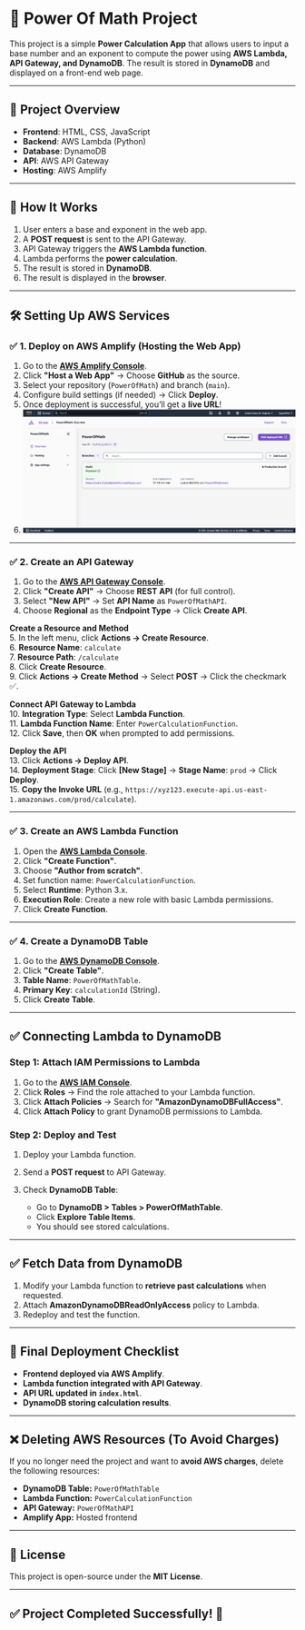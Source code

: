 # 📌 Power Of Math Project

This project is a simple **Power Calculation App** that allows users to input a base number and an exponent to compute the power using **AWS Lambda, API Gateway, and DynamoDB**. The result is stored in **DynamoDB** and displayed on a front-end web page.

---

## 🚀 Project Overview
- **Frontend**: HTML, CSS, JavaScript  
- **Backend**: AWS Lambda (Python)  
- **Database**: DynamoDB  
- **API**: AWS API Gateway  
- **Hosting**: AWS Amplify  

---

## 🔹 How It Works
1. User enters a base and exponent in the web app.  
2. A **POST request** is sent to the API Gateway.  
3. API Gateway triggers the **AWS Lambda function**.  
4. Lambda performs the **power calculation**.  
5. The result is stored in **DynamoDB**.  
6. The result is displayed in the **browser**.  

---

## 🛠️ Setting Up AWS Services

### ✅ 1. Deploy on AWS Amplify (Hosting the Web App)
1. Go to the **[AWS Amplify Console](https://console.aws.amazon.com/amplify)**.  
2. Click **"Host a Web App"** → Choose **GitHub** as the source.  
3. Select your repository (`PowerOfMath`) and branch (`main`).  
4. Configure build settings (if needed) → Click **Deploy**.  
5. Once deployment is successful, you’ll get a **live URL**!
6. ![AWS Amplify Deployment](images/1.png)

---

### ✅ 2. Create an API Gateway
1. Go to the **[AWS API Gateway Console](https://console.aws.amazon.com/apigateway)**.  
2. Click **"Create API"** → Choose **REST API** (for full control).  
3. Select **"New API"** → Set **API Name** as `PowerOfMathAPI`.  
4. Choose **Regional** as the **Endpoint Type** → Click **Create API**.  

**Create a Resource and Method**  
5. In the left menu, click **Actions → Create Resource**.  
6. **Resource Name**: `calculate`  
7. **Resource Path**: `/calculate`  
8. Click **Create Resource**.  
9. Click **Actions → Create Method** → Select **POST** → Click the checkmark ✅.  

**Connect API Gateway to Lambda**  
10. **Integration Type**: Select **Lambda Function**.  
11. **Lambda Function Name**: Enter `PowerCalculationFunction`.  
12. Click **Save**, then **OK** when prompted to add permissions.  

**Deploy the API**  
13. Click **Actions → Deploy API**.  
14. **Deployment Stage**: Click **[New Stage]** → **Stage Name**: `prod` → Click **Deploy**.  
15. **Copy the Invoke URL** (e.g., `https://xyz123.execute-api.us-east-1.amazonaws.com/prod/calculate`).  

---

### ✅ 3. Create an AWS Lambda Function
1. Open the **[AWS Lambda Console](https://console.aws.amazon.com/lambda)**.  
2. Click **"Create Function"**.  
3. Choose **"Author from scratch"**.  
4. Set function name: `PowerCalculationFunction`.  
5. Select **Runtime**: Python 3.x.  
6. **Execution Role**: Create a new role with basic Lambda permissions.  
7. Click **Create Function**.  

---

### ✅ 4. Create a DynamoDB Table
1. Go to the **[AWS DynamoDB Console](https://console.aws.amazon.com/dynamodb)**.  
2. Click **"Create Table"**.  
3. **Table Name**: `PowerOfMathTable`.  
4. **Primary Key**: `calculationId` (String).  
5. Click **Create Table**.  

---

## ✅ Connecting Lambda to DynamoDB  
### Step 1: Attach IAM Permissions to Lambda
1. Go to the **[AWS IAM Console](https://console.aws.amazon.com/iam)**.  
2. Click **Roles** → Find the role attached to your Lambda function.  
3. Click **Attach Policies** → Search for **"AmazonDynamoDBFullAccess"**.  
4. Click **Attach Policy** to grant DynamoDB permissions to Lambda.  

### Step 2: Deploy and Test  
1. Deploy your Lambda function.  
2. Send a **POST request** to API Gateway.  
3. Check **DynamoDB Table**:  

   - Go to **DynamoDB > Tables > PowerOfMathTable**.  
   - Click **Explore Table Items**.  
   - You should see stored calculations.  

---

## ✅ Fetch Data from DynamoDB
1. Modify your Lambda function to **retrieve past calculations** when requested.  
2. Attach **AmazonDynamoDBReadOnlyAccess** policy to Lambda.  
3. Redeploy and test the function.  

---

## 📌 Final Deployment Checklist
- **Frontend deployed via AWS Amplify**.  
- **Lambda function integrated with API Gateway**.  
- **API URL updated in `index.html`**.  
- **DynamoDB storing calculation results**.  

---

## ❌ Deleting AWS Resources (To Avoid Charges)
If you no longer need the project and want to **avoid AWS charges**, delete the following resources:  

- **DynamoDB Table:** `PowerOfMathTable`  
- **Lambda Function:** `PowerCalculationFunction`  
- **API Gateway:** `PowerOfMathAPI`  
- **Amplify App:** Hosted frontend  

---

## 📜 License
This project is open-source under the **MIT License**.  

---

## ✅ Project Completed Successfully! 🚀  
